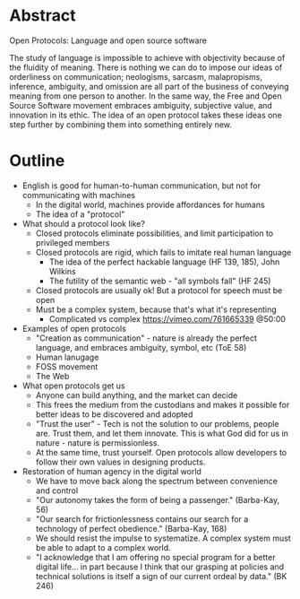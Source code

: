 # Abstract

Open Protocols: Language and open source software

The study of language is impossible to achieve with objectivity because of the fluidity of meaning. There is nothing we can do to impose our ideas of orderliness on communication; neologisms, sarcasm, malapropisms, inference, ambiguity, and omission are all part of the business of conveying meaning from one person to another. In the same way, the Free and Open Source Software movement embraces ambiguity, subjective value, and innovation in its ethic. The idea of an open protocol takes these ideas one step further by combining them into something entirely new.

# Outline

- English is good for human-to-human communication, but not for communicating with machines
  - In the digital world, machines provide affordances for humans
  - The idea of a "protocol"
- What should a protocol look like?
  - Closed protocols eliminate possibilities, and limit participation to privileged members
  - Closed protocols are rigid, which fails to imitate real human language
    - The idea of the perfect hackable language (HF 139, 185), John Wilkins
    - The futility of the semantic web - "all symbols fall" (HF 245)
  - Closed protocols are usually ok! But a protocol for speech must be open
  - Must be a complex system, because that's what it's representing
    - Complicated vs complex https://vimeo.com/761665339 @50:00
- Examples of open protocols
  - "Creation as communication" - nature is already the perfect language, and embraces ambiguity, symbol, etc (ToE 58)
  - Human lanugage
  - FOSS movement
  - The Web
- What open protocols get us
  - Anyone can build anything, and the market can decide
  - This frees the medium from the custodians and makes it possible for better ideas to be discovered and adopted
  - "Trust the user" - Tech is not the solution to our problems, people are. Trust them, and let them innovate. This is what God did for us in nature - nature is permissionless.
  - At the same time, trust yourself. Open protocols allow developers to follow their own values in designing products.
- Restoration of human agency in the digital world
  - We have to move back along the spectrum between convenience and control
  - "Our autonomy takes the form of being a passenger." (Barba-Kay, 56)
  - "Our search for frictionlessness contains our search for a technology of perfect obedience." (Barba-Kay, 168)
  - We should resist the impulse to systematize. A complex system must be able to adapt to a complex world.
  - "I acknowledge that I am offering no special program for a better digital life... in part because I think that our grasping at policies and technical solutions is itself a sign of our current ordeal by data." (BK 246)


